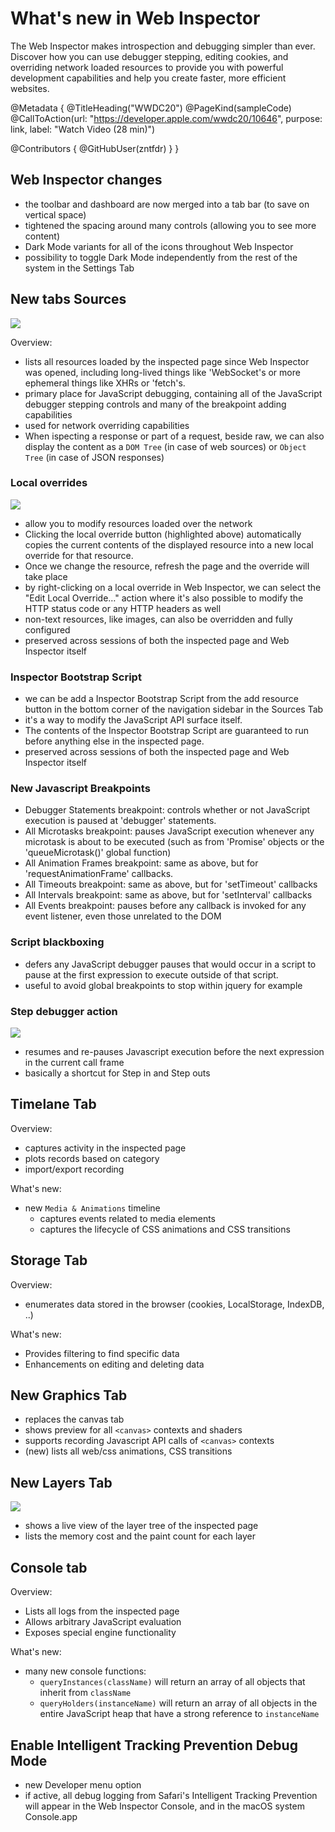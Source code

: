 # What's new in Web Inspector

The Web Inspector makes introspection and debugging simpler than ever. Discover how you can use debugger stepping, editing cookies, and overriding network loaded resources to provide you with powerful development capabilities and help you create faster, more efficient websites.

@Metadata {
   @TitleHeading("WWDC20")
   @PageKind(sampleCode)
   @CallToAction(url: "https://developer.apple.com/wwdc20/10646", purpose: link, label: "Watch Video (28 min)")

   @Contributors {
      @GitHubUser(zntfdr)
   }
}



## Web Inspector changes

- the toolbar and dashboard are now merged into a tab bar (to save on vertical space)
- tightened the spacing around many controls (allowing you to see more content)
- Dark Mode variants for all of the icons throughout Web Inspector
- possibility to toggle Dark Mode independently from the rest of the system in the Settings Tab

## New tabs Sources

![][sourcesImage]

Overview:

- lists all resources loaded by the inspected page since Web Inspector was opened, including long-lived things like 'WebSocket's or more ephemeral things like XHRs or 'fetch's.
- primary place for JavaScript debugging, containing all of the JavaScript debugger stepping controls and many of the breakpoint adding capabilities
- used for network overriding capabilities
- When ispecting a response or part of a request, beside raw, we can also display the content as a `DOM Tree` (in case of web sources) or `Object Tree` (in case of JSON responses)

### Local overrides

![][localOverridesImage]

- allow you to modify resources loaded over the network
- Clicking the local override button (highlighted above) automatically copies the current contents of the displayed resource into a new local override for that resource.
- Once we change the resource, refresh the page and the override will take place
- by right-clicking on a local override in Web Inspector, we can select the "Edit Local Override…" action where it's also possible to modify the HTTP status code or any HTTP headers as well
- non-text resources, like images, can also be overridden and fully configured
- preserved across sessions of both the inspected page and Web Inspector itself

### Inspector Bootstrap Script

- we can be add a Inspector Bootstrap Script from the add resource button in the bottom corner of the navigation sidebar in the Sources Tab
- it's a way to modify the JavaScript API surface itself. 
- The contents of the Inspector Bootstrap Script are guaranteed to run before anything else in the inspected page.
- preserved across sessions of both the inspected page and Web Inspector itself

### New Javascript Breakpoints

- Debugger Statements breakpoint: controls whether or not JavaScript execution is paused at 'debugger' statements. 
- All Microtasks breakpoint: pauses JavaScript execution whenever any microtask is about to be executed (such as from 'Promise' objects or the 'queueMicrotask()' global function)
- All Animation Frames breakpoint: same as above, but for 'requestAnimationFrame' callbacks. 
- All Timeouts breakpoint: same as above, but for 'setTimeout' callbacks
- All Intervals breakpoint: same as above, but for 'setInterval' callbacks
- All Events breakpoint: pauses before any callback is invoked for any event listener, even those unrelated to the DOM

### Script blackboxing 

- defers any JavaScript debugger pauses that would occur in a script to pause at the first expression to execute outside of that script.
- useful to avoid global breakpoints to stop within jquery for example 

### Step debugger action

![][stepImage]

- resumes and re-pauses Javascript execution before the next expression in the current call frame
- basically a shortcut for Step in and Step outs

## Timelane Tab

Overview:

- captures activity in the inspected page
- plots records based on category
- import/export recording

What's new:

- new `Media & Animations` timeline
  - captures events related to media elements
  - captures the lifecycle of CSS animations and CSS transitions

## Storage Tab

Overview:

- enumerates data stored in the browser (cookies, LocalStorage, IndexDB, ..)

What's new:

- Provides filtering to find specific data
- Enhancements on editing and deleting data

## New Graphics Tab

- replaces the canvas tab
- shows preview for all `<canvas>` contexts and shaders
- supports recording Javascript API calls of `<canvas>` contexts
- (new) lists all web/css animations, CSS transitions

## New Layers Tab

![][layersImage]

- shows a live view of the layer tree of the inspected page
- lists the memory cost and the paint count for each layer

## Console tab

Overview:

- Lists all logs from the inspected page
- Allows arbitrary JavaScript evaluation
- Exposes special engine functionality

What's new:

- many new console functions:
  - `queryInstances(className)` will return an array of all objects that inherit from `className` 
  - `queryHolders(instanceName)` will return an array of all objects in the entire JavaScript heap that have a strong reference to `instanceName`

## Enable Intelligent Tracking Prevention Debug Mode

- new Developer menu option
- if active,  all debug logging from Safari's Intelligent Tracking Prevention will appear in the Web Inspector Console, and in the macOS system Console.app

[sourcesImage]: WWDC20-10646-sources
[stepImage]: WWDC20-10646-step
[localOverridesImage]: WWDC20-10646-localOverrides
[layersImage]: WWDC20-10646-layers